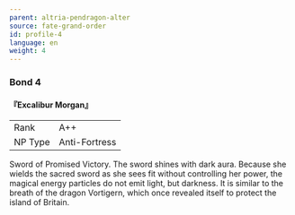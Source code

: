 ```yaml
---
parent: altria-pendragon-alter
source: fate-grand-order
id: profile-4
language: en
weight: 4
---
```


### Bond 4

#### 『Excalibur Morgan』

<table>
  <tr><td>Rank</td><td>A++</td></tr>
  <tr><td>NP Type</td><td>Anti-Fortress</td></tr>
</table>

Sword of Promised Victory.
The sword shines with dark aura. Because she wields the sacred sword as she sees fit without controlling her power, the magical energy particles do not emit light, but darkness.
It is similar to the breath of the dragon Vortigern, which once revealed itself to protect the island of Britain.
